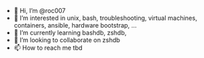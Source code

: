 - 👋 Hi, I’m @roc007
- 👀 I’m interested in unix, bash, troubleshooting, virtual machines, containers, ansible, hardware bootstrap, ...
- 🌱 I’m currently learning bashdb, zshdb, 
- 💞️ I’m looking to collaborate on zshdb
- 📫 How to reach me tbd
<!---
roc007/roc007 is a ✨ special ✨ repository because its `README.md` (this file) appears on your GitHub profile.
You can click the Preview link to take a look at your changes.
--->
